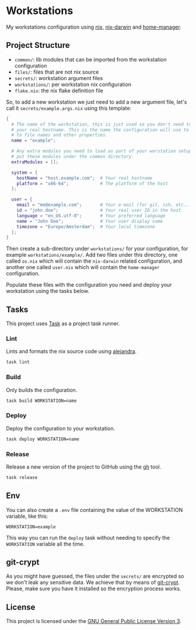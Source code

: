 # Workstations

My workstations configuration using [nix](https://nixos.org/), [nix-darwin](https://github.com/LnL7/nix-darwin)
and [home-manager](https://github.com/nix-community/home-manager).

## Project Structure

- `common/`: lib modules that can be imported from the workstation configuration
- `files/`: files that are not nix source
- `secrets/`: workstation argument files
- `workstations/`: per workstation nix configuration
- `flake.nix`: the nix flake definition file

So, to add a new workstation we just need to add a new argument file, let's
call it `secrets/example.args.nix` using this template:

```nix
{
  # The name of the workstation, this is just used so you don't need to expose
  # your real hostname. This is the name the configuration will use to refer
  # to file names and other properties.
  name = "example";

  # Any extra modules you need to load as part of your worstation setup. You can
  # put these modules under the common directory.
  extraModules = [];

  system = {
    hostName = "host.example.com";  # Your real hostname
    platform = "x86-64";            # The platform of the host
  };

  user = {
    email = "me@example.com";       # Your e-mail (for git, ssh, etc...)
    id = "john.doe";                # Your real user ID in the host
    language = "en_US.utf-8";       # Your preferred language
    name = "John Doe";              # Your user display name
    timezone = "Europe/Amsterdam";  # Your local timezone
  };
}
```

Then create a sub-directory under `workstations/` for your configuration, for
example `workstations/example/`. Add two files under this directory, one called
`os.nix` which will contain the `nix-darwin` related configuration, and another
one called `user.nix` which will contain the `home-manager` configuration.

Populate these files with the configuration you need and deploy your
workstation using the tasks below.

## Tasks

This project uses [Task](https://taskfile.dev/) as a project task runner.

### Lint

Lints and formats the nix source code using [alejandra](https://github.com/kamadorueda/alejandra).

```sh
task lint
```

### Build

Only builds the configuration.

```sh
task build WORKSTATION=name
```

### Deploy

Deploy the configuration to your workstation.

```sh
task deploy WORKSTATION=name
```

### Release

Release a new version of the project to GitHub using the [gh](https://cli.github.com/) tool.

```sh
task release
```

## Env

You can also create a `.env` file containing the value of the WORKSTATION
variable, like this:

```
WORKSTATION=example
```

This way you can run the `deploy` task without needing to specify
the `WORKSTATION` variable all the time.

## git-crypt

As you might have guessed, the files under the `secrets/` are encrypted so we
don't leak any sensitive data. We achieve that by means of [git-crypt](https://github.com/AGWA/git-crypt).
Please, make sure you have it installed so the encryption process works.

## License

This project is licensed under the [GNU General Public License Version 3](https://github.com/egonbraun/workstations/blob/main/LICENSE).
